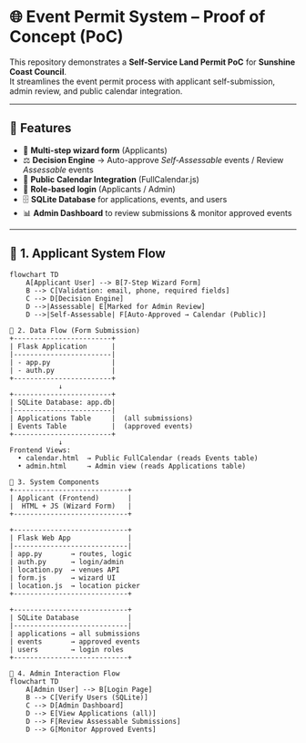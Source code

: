 

# 🌐 Event Permit System – Proof of Concept (PoC)

This repository demonstrates a **Self-Service Land Permit PoC** for **Sunshine Coast Council**.  
It streamlines the event permit process with applicant self-submission, admin review, and public calendar integration.

---

## 🚀 Features

- 📝 **Multi-step wizard form** (Applicants)  
- ⚖️ **Decision Engine** → Auto-approve *Self-Assessable* events / Review *Assessable* events  
- 📅 **Public Calendar Integration** (FullCalendar.js)  
- 🔑 **Role-based login** (Applicants / Admin)  
- 🗄️ **SQLite Database** for applications, events, and users  
- 📊 **Admin Dashboard** to review submissions & monitor approved events  

---

## 📌 1. Applicant System Flow

```mermaid
flowchart TD
    A[Applicant User] --> B[7-Step Wizard Form]
    B --> C[Validation: email, phone, required fields]
    C --> D[Decision Engine]
    D -->|Assessable| E[Marked for Admin Review]
    D -->|Self-Assessable| F[Auto-Approved → Calendar (Public)]

📌 2. Data Flow (Form Submission)
+------------------------+
| Flask Application      |
|------------------------|
| - app.py               |
| - auth.py              |
+------------------------+
            ↓
+------------------------+
| SQLite Database: app.db|
|------------------------|
| Applications Table     |  (all submissions)
| Events Table           |  (approved events)
+------------------------+
            ↓
Frontend Views:
  • calendar.html  → Public FullCalendar (reads Events table)  
  • admin.html     → Admin view (reads Applications table)  

📌 3. System Components
+----------------------------+
| Applicant (Frontend)       |
|  HTML + JS (Wizard Form)   |
+----------------------------+

+----------------------------+
| Flask Web App              |
|----------------------------|
| app.py       → routes, logic
| auth.py      → login/admin
| location.py  → venues API
| form.js      → wizard UI
| location.js  → location picker
+----------------------------+

+----------------------------+
| SQLite Database            |
|----------------------------|
| applications → all submissions
| events       → approved events
| users        → login roles
+----------------------------+

📌 4. Admin Interaction Flow
flowchart TD
    A[Admin User] --> B[Login Page]
    B --> C[Verify Users (SQLite)]
    C --> D[Admin Dashboard]
    D --> E[View Applications (all)]
    D --> F[Review Assessable Submissions]
    D --> G[Monitor Approved Events]

